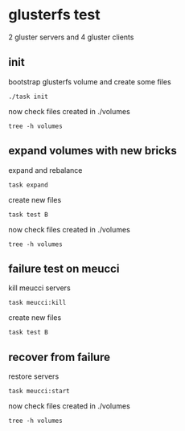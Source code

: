 # glusterfs test

2 gluster servers and 4 gluster clients

## init

bootstrap glusterfs volume and create some files

```
./task init
```

now check files created in ./volumes

```
tree -h volumes
```

## expand volumes with new bricks

expand and rebalance

```
task expand
```

create new files

```
task test B
```

now check files created in ./volumes

```
tree -h volumes
```

## failure test on meucci

kill meucci servers

```
task meucci:kill
```

create new files

```
task test B
```

## recover from failure

restore servers

```
task meucci:start
```

now check files created in ./volumes

```
tree -h volumes
```
